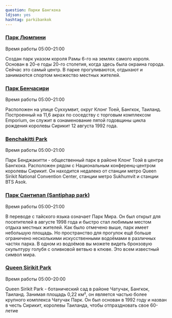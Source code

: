 ```yaml
---
question: Парки Бангкока
ldjson: yes
hashtag: parkibankok
---
```


### [Парк Люмпини](https://maps.app.goo.gl/yoPo7MxzWevm9zQ98)
Время работы  05:00–21:00

Создан парк указом короля Рамы 6-го на землях самого короля. Основан в 20-е годы 20-го столетия, когда здесь была окраина города. Сейчас это самый центр. В парке прогуливаются, отдыхают и занимаются спортом множество местных жителей. 


### [Парк Бенчасири](https://maps.app.goo.gl/1uVTAXy8avAVypU76)
Время работы  05:00–21:00

Расположен на улице Сукхумвит, округ Клонг Тоей, Бангкок, Таиланд. Построенный на 11,6 акрах по соседству с торговым комплексом Emporium, он служит в ознаменование пятой годовщины цикла рождения королевы Сирикит 12 августа 1992 года.



### [Benchakitti Park](https://maps.app.goo.gl/GrZcXSFrv1U6HUqw7)
Время работы  05:00–21:00 

Парк Бенджакитти - общественный парк в районе Клонг Тоэй в центре Бангкока. Расположен рядом с Национальным конференц-центром королевы Сирикит. Он находится недалеко от станции метро Queen Sirikit National Convention Center, станции метро Sukhumvit и станции BTS Asok. 

### [Парк Сантипап (Santiphap park)](https://maps.app.goo.gl/fGMRgGeeUw72wwyg6)
Время работы  05:00–21:00 

В переводе с тайского языка означает Парк Мира. Он был открыт для посетителей в августе 1998 года и быстро стал любимым местом отдыха местных жителей. Как было отмечено выше, парк имеет небольшую площадь. Но пространство для прогулок ещё больше ограничено несколькими искусственными водоёмами в различных частях парка. В одном из водоёмов вы можете видеть бронзовую скульптуру голубя с оливковой ветвью в клюве. Это всем известный символ мира.


### [Queen Sirikit Park](https://maps.app.goo.gl/Np1kKYmPMvY2BCCe6)
Время работы  05:00–20:00 

Queen Sirikit Park - ботанический сад в районе Чатучак, Бангкок, Таиланд. Занимая площадь 0,22 км², он является частью более крупного комплекса Чатучак Парк. Он был основан в 1992 году и назван в честь Сирикит, королевы Таиланда, чтобы отпраздновать свое 60-летие

